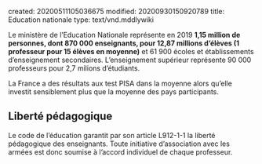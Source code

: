 created: 20200511105036675
modified: 20200930150920789
title: Education nationale
type: text/vnd.mddlywiki

Le ministère de l’Education Nationale représente en 2019 **1,15 million de personnes, dont 870 000 enseignants, pour 12,87 millions d’élèves (1 professeur pour 15 élèves en moyenne)** et 61 900 écoles et établissements d’enseignement secondaires. L’enseignement supérieur représente 90 000 professeurs pour 2,7 milions d’étudiants.

La France a des résultats aux test PISA dans la moyenne alors qu’elle investit sensiblement plus que la moyenne des pays participants.

## Liberté pédagogique

Le code de l’éducation garantit par son article L912-1-1 la liberté pédagogique des enseignants. Toute initiative d’association avec les armées est donc soumise à l’accord individuel de chaque professeur.